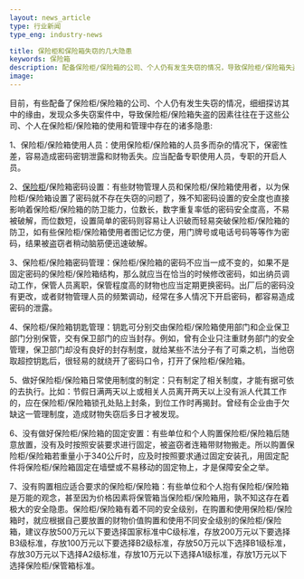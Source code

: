 ```yaml
---
layout: news_article
type: 行业新闻
type_eng: industry-news

title: 保险柜和保险箱失窃的几大隐患
keywords: 保险箱
description: 配备保险柜/保险箱的公司、个人仍有发生失窃的情况，导致保险柜/保险箱失盗，往往在于这些公司、个人在保险柜/保险箱的使用和管理中存在以下隐患。
image: 
---
```

目前，有些配备了保险柜/保险箱的公司、个人仍有发生失窃的情况，细细探访其中的缘由，发现众多失窃案件中，导致保险柜/保险箱失盗的因素往往在于这些公司、个人在保险柜/保险箱的使用和管理中存在的诸多隐患:

1、保险柜/保险箱使用人员：使用保险柜/保险箱的人员多而杂的情况下，保密性差，容易造成密码密钥泄露和财物丢失。应当配备专职使用人员，专职的开启人员。

2、[保险柜](http://www.qnnsafe.com/)/保险箱密码设置：有些财物管理人员和保险柜/保险箱使用者，以为保险柜/保险箱设置了密码就不存在失窃的问题了，殊不知密码设置的安全度也直接影响着保险柜/保险箱的防卫能力，位数长，数字重复率低的密码安全度高，不易被破解，而位数短，设置简单的密码则容易让人识破而轻易突破保险柜/保险箱的防卫，如有些保险柜/保险箱使用者图记忆方便，用门牌号或电话号码等等作为密码，结果被盗窃者稍动脑筋便迅速破解。

3、保险柜/保险箱密码管理：保险柜/保险箱的密码不应当一成不变的，如果不是固定密码的保险柜/保险箱结构，那么就应当在恰当的时候修改密码，如出纳员调动工作，保管人员离职，保管程度高的财物也应当定期更换密码。出厂后的密码没有更改，或者财物管理人员的频繁调动，经常在多人情况下开启密码，都容易造成密码的泄露。

4、保险柜/保险箱钥匙管理：钥匙可分别交由保险柜/保险箱使用部门和企业保卫部门分别保管，交有保卫部门的应当封存。例如，曾有企业只注重财务部门的安全管理，保卫部门却没有良好的封存制度，就给某些不法分子有了可乘之机，当他窃取超控钥匙后，很轻易的就绕开了密码口令，打开了保险柜/保险箱。

5、做好保险柜/保险箱日常使用制度的制定：只有制定了相关制度，才能有据可依的去执行。比如：节假日满两天以上或相关人员离开两天以上没有派人代其工作的，应在保险柜/保险箱锁孔处贴上封条，到位工作时再揭封。曾经有企业由于欠缺这一管理制度，造成财物失窃后多日才被发现。

6、没有做好保险柜/保险箱的固定安置：有些单位和个人购置保险柜/保险箱后随意放置，没有及时按照安装要求进行固定，被盗窃者连箱带财物搬走。所以购置保险柜/保险箱若重量小于340公斤时，应及时按照要求通过固定安装孔，用固定配件将保险柜/保险箱固定在墙壁或不易移动的固定物上，才是保障安全之举。

7、没有购置相应适合要求的保险柜/保险箱：有些单位和个人抱有保险柜/保险箱是万能的观念，甚至因为价格因素将保管箱当保险柜/保险箱用，孰不知这存在着极大的安全隐患。保险柜/保险箱有着不同的安全级别，在购置和使用保险柜/保险箱时，就应根据自己要放置的财物价值购置和使用不同安全级别的保险柜/保险箱，建议存放500万元以下要选择国家标准中C级标准，存放200万元以下要选择B3级标准，存放100万元以下要选择B2级标准，存放50万元以下选择B1级标准，存放30万元以下选择A2级标准，存放10万元以下选择A1级标准，存放1万元以下选择保险柜/保管箱标准。
